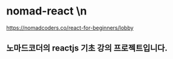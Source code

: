 # nomad-react \n
https://nomadcoders.co/react-for-beginners/lobby 
## 노마드코더의 reactjs 기초 강의 프로젝트입니다.
